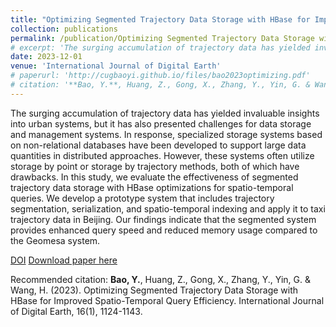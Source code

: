 ```yaml
---
title: "Optimizing Segmented Trajectory Data Storage with HBase for Improved Spatio-Temporal Query Efficiency"
collection: publications
permalink: /publication/Optimizing Segmented Trajectory Data Storage with HBase for Improved Spatio-Temporal Query Efficiency
# excerpt: 'The surging accumulation of trajectory data has yielded invaluable insights into urban systems, but it has also presented challenges for data storage and management systems. In response, specialized storage systems based on non-relational databases have been developed to support large data quantities in distributed approaches. However, these systems often utilize storage by point or storage by trajectory methods, both of which have drawbacks. In this study, we evaluate the effectiveness of segmented trajectory data storage with HBase optimizations for spatio-temporal queries. We develop a prototype system that includes trajectory segmentation, serialization, and spatio-temporal indexing and apply it to taxi trajectory data in Beijing. Our findings indicate that the segmented system provides enhanced query speed and reduced memory usage compared to the Geomesa system.'
date: 2023-12-01
venue: 'International Journal of Digital Earth'
# paperurl: 'http://cugbaoyi.github.io/files/bao2023optimizing.pdf'
# citation: '**Bao, Y.**, Huang, Z., Gong, X., Zhang, Y., Yin, G. & Wang, H. (2023). Optimizing Segmented Trajectory Data Storage with HBase for Improved Spatio-Temporal Query Efficiency. International Journal of Digital Earth, 16(1), 1124-1143.'
---
```

The surging accumulation of trajectory data has yielded invaluable insights into urban systems, but it has also presented challenges for data storage and management systems. In response, specialized storage systems based on non-relational databases have been developed to support large data quantities in distributed approaches. However, these systems often utilize storage by point or storage by trajectory methods, both of which have drawbacks. In this study, we evaluate the effectiveness of segmented trajectory data storage with HBase optimizations for spatio-temporal queries. We develop a prototype system that includes trajectory segmentation, serialization, and spatio-temporal indexing and apply it to taxi trajectory data in Beijing. Our findings indicate that the segmented system provides enhanced query speed and reduced memory usage compared to the Geomesa system.

[DOI](https://doi.org/10.1080/17538947.2023.2192979)
[Download paper here](http://cugbaoyi.github.io/files/bao2023optimizing.pdf)

Recommended citation: **Bao, Y.**, Huang, Z., Gong, X., Zhang, Y., Yin, G. & Wang, H. (2023). Optimizing Segmented Trajectory Data Storage with HBase for Improved Spatio-Temporal Query Efficiency. International Journal of Digital Earth, 16(1), 1124-1143.
